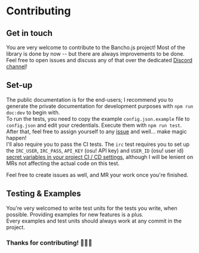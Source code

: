 # Contributing

## Get in touch

You are very welcome to contribute to the Bancho.js project! Most of the library is done by now -- but there are always improvements to be done. Feel free to open issues and discuss any of that over the dedicated [Discord channel](https://discord.gg/ThePooN)!

## Set-up

The public documentation is for the end-users; I recommend you to generate the private documentation for development purposes with `npm run doc:dev` to begin with.  
To run the tests, you need to copy the example `config.json.example` file to `config.json` and edit your credentials. Execute them with `npm run test`.  
After that, feel free to assign yourself to any [issue](https://git.cartooncraft.fr/ThePooN/bancho.js/issues) and well... make magic happen!  
I'll also require you to pass the CI tests. The `irc` test requires you to set up the `IRC_USER`, `IRC_PASS`, `API_KEY` (osu! API key) and `USER_ID` (osu! user id) [secret variables in your project CI / CD settings](https://git.cartooncraft.fr/help/ci/variables/README#secret-variables), although I will be lenient on MRs not affecting the actual code on this test.

Feel free to create issues as well, and MR your work once you're finished.

## Testing & Examples

You're very welcomed to write test units for the tests you write, when possible. Providing examples for new features is a plus.  
Every examples and test units should always work at any commit in the project.

### Thanks for contributing! 💙💙💙
